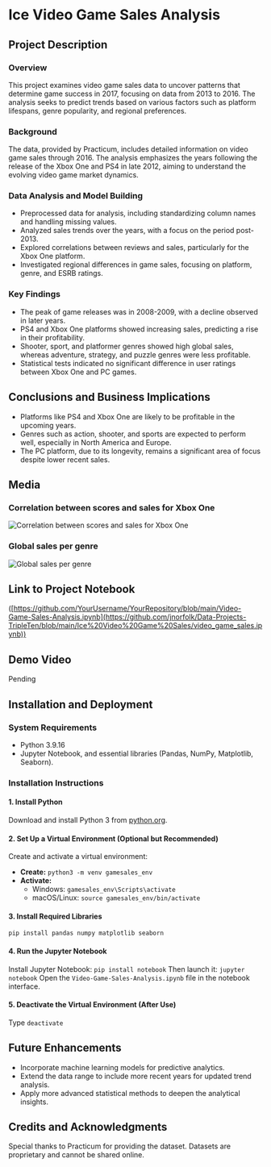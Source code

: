 # Ice Video Game Sales Analysis

## Project Description
### Overview
This project examines video game sales data to uncover patterns that determine game success in 2017, focusing on data from 2013 to 2016. The analysis seeks to predict trends based on various factors such as platform lifespans, genre popularity, and regional preferences.

### Background
The data, provided by Practicum, includes detailed information on video game sales through 2016. The analysis emphasizes the years following the release of the Xbox One and PS4 in late 2012, aiming to understand the evolving video game market dynamics.

### Data Analysis and Model Building
- Preprocessed data for analysis, including standardizing column names and handling missing values.
- Analyzed sales trends over the years, with a focus on the period post-2013.
- Explored correlations between reviews and sales, particularly for the Xbox One platform.
- Investigated regional differences in game sales, focusing on platform, genre, and ESRB ratings.

### Key Findings
- The peak of game releases was in 2008-2009, with a decline observed in later years.
- PS4 and Xbox One platforms showed increasing sales, predicting a rise in their profitability.
- Shooter, sport, and platformer genres showed high global sales, whereas adventure, strategy, and puzzle genres were less profitable.
- Statistical tests indicated no significant difference in user ratings between Xbox One and PC games.

## Conclusions and Business Implications
- Platforms like PS4 and Xbox One are likely to be profitable in the upcoming years.
- Genres such as action, shooter, and sports are expected to perform well, especially in North America and Europe.
- The PC platform, due to its longevity, remains a significant area of focus despite lower recent sales.

## Media
### Correlation between scores and sales for Xbox One
![Correlation between scores and sales for Xbox One](https://github.com/jnorfolk/Data-Projects-TripleTen/assets/117448822/b482e68c-e226-4df8-8eb8-bddb5ff2c429)

### Global sales per genre
![Global sales per genre](https://github.com/jnorfolk/Data-Projects-TripleTen/assets/117448822/49d2ca6d-70b7-459b-a3ba-15f71834fff6)

## Link to Project Notebook
([https://github.com/YourUsername/YourRepository/blob/main/Video-Game-Sales-Analysis.ipynb](https://github.com/jnorfolk/Data-Projects-TripleTen/blob/main/Ice%20Video%20Game%20Sales/video_game_sales.ipynb))

## Demo Video
Pending

## Installation and Deployment
### System Requirements
- Python 3.9.16
- Jupyter Notebook, and essential libraries (Pandas, NumPy, Matplotlib, Seaborn).

### Installation Instructions
#### 1. Install Python
Download and install Python 3 from [python.org](https://www.python.org/downloads/).

#### 2. Set Up a Virtual Environment (Optional but Recommended)
Create and activate a virtual environment:
- **Create:** `python3 -m venv gamesales_env`
- **Activate:**
  - Windows: `gamesales_env\Scripts\activate`
  - macOS/Linux: `source gamesales_env/bin/activate`

#### 3. Install Required Libraries
`pip install pandas numpy matplotlib seaborn`

#### 4. Run the Jupyter Notebook
Install Jupyter Notebook: `pip install notebook`
Then launch it: `jupyter notebook`
Open the `Video-Game-Sales-Analysis.ipynb` file in the notebook interface.

#### 5. Deactivate the Virtual Environment (After Use)
Type `deactivate`

## Future Enhancements
- Incorporate machine learning models for predictive analytics.
- Extend the data range to include more recent years for updated trend analysis.
- Apply more advanced statistical methods to deepen the analytical insights.

## Credits and Acknowledgments
Special thanks to Practicum for providing the dataset. Datasets are proprietary and cannot be shared online.
